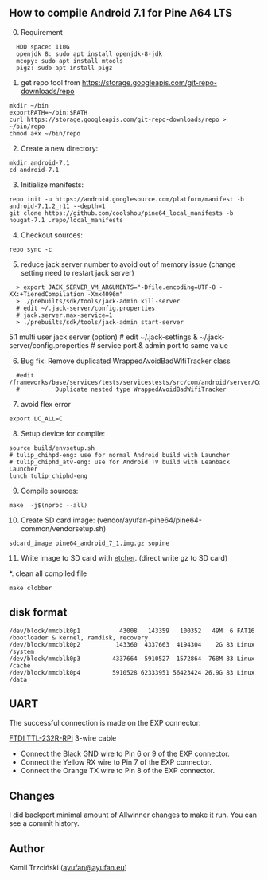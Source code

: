 ## How to compile Android 7.1 for Pine A64 LTS
0. Requirement
  ```
    HDD space: 110G
    openjdk 8: sudo apt install openjdk-8-jdk
    mcopy: sudo apt install mtools
    pigz: sudo apt install pigz
  ```

1. get repo tool from https://storage.googleapis.com/git-repo-downloads/repo
  ```
  mkdir ~/bin
  exportPATH=~/bin:$PATH
  curl https://storage.googleapis.com/git-repo-downloads/repo > ~/bin/repo
  chmod a+x ~/bin/repo
  ```
2. Create a new directory:
  ```
  mkdir android-7.1
  cd android-7.1
  ```

3. Initialize manifests:
  ```
  repo init -u https://android.googlesource.com/platform/manifest -b android-7.1.2_r11 --depth=1
  git clone https://github.com/coolshou/pine64_local_manifests -b nougat-7.1 .repo/local_manifests
  ```

4. Checkout sources:
  ```
  repo sync -c
  ```

5.  reduce jack server number to avoid out of memory issue (change setting need to restart jack server)
  ```
    > export JACK_SERVER_VM_ARGUMENTS="-Dfile.encoding=UTF-8 -XX:+TieredCompilation -Xmx4096m"
    > ./prebuilts/sdk/tools/jack-admin kill-server
    # edit ~/.jack-server/config.properties
    # jack.server.max-service=1
    > ./prebuilts/sdk/tools/jack-admin start-server
  ```
5.1 multi user jack server (option)
    # edit ~/.jack-settings & ~/.jack-server/config.properties
    # service port & admin port to same value

6. Bug fix: Remove duplicated WrappedAvoidBadWifiTracker class
  ```
    #edit /frameworks/base/services/tests/servicestests/src/com/android/server/ConnectivityServiceTest.java:623:
    #          Duplicate nested type WrappedAvoidBadWifiTracker
  ```

7. avoid flex error
  ```
export LC_ALL=C
  ```

8. Setup device for compile:
  ```
  source build/envsetup.sh
  # tulip_chihpd-eng: use for normal Android build with Launcher
  # tulip_chiphd_atv-eng: use for Android TV build with Leanback Launcher
  lunch tulip_chiphd-eng
  ```

9. Compile sources:
  ```
  make  -j$(nproc --all)
  ```

10. Create SD card image: (vendor/ayufan-pine64/pine64-common/vendorsetup.sh)
  ```
  sdcard_image pine64_android_7_1.img.gz sopine
  ```

11. Write image to SD card with  [etcher](https://www.balena.io/etcher/). (direct write gz to SD card)

*. clean all compiled file
  ```
  make clobber
  ```

## disk format
  ```
 /dev/block/mmcblk0p1           43008   143359   100352   49M  6 FAT16           /bootloader & kernel, ramdisk, recovery
 /dev/block/mmcblk0p2          143360  4337663  4194304    2G 83 Linux           /system
 /dev/block/mmcblk0p3         4337664  5910527  1572864  768M 83 Linux           /cache
 /dev/block/mmcblk0p4         5910528 62333951 56423424 26.9G 83 Linux           /data
  ```
  
  
## UART

The successful connection is made on the EXP connector:

[FTDI TTL-232R-RPi](http://www.digikey.com/product-search/en?keywords=TTL-232R-RPi) 3-wire cable

- Connect the Black GND wire to Pin 6 or 9 of the EXP connector.
- Connect the Yellow RX wire to Pin 7 of the EXP connector.
- Connect the Orange TX wire to Pin 8 of the EXP connector.

## Changes

I did backport minimal amount of Allwinner changes to make it run.
You can see a commit history.

## Author

Kamil Trzciński (ayufan@ayufan.eu)
